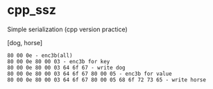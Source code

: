 # cpp_ssz
Simple serialization (cpp version practice)

[dog, horse]
```
80 00 0e - enc3b(all)
80 00 0e 80 00 03 - enc3b for key
80 00 0e 80 00 03 64 6f 67 - write dog
80 00 0e 80 00 03 64 6f 67 80 00 05 - enc3b for value
80 00 0e 80 00 03 64 6f 67 80 00 05 68 6f 72 73 65 - write horse
```
